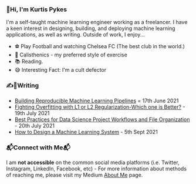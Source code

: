 ### 👋Hi, I'm Kurtis Pykes
I'm a self-taught machine learning engineer working as a freelancer. I have a keen interest in designing, building, and deploying machine learning applications, as well as writing. Outside of work, I enjoy... 

* ⚽ Play Football and watching Chelsea FC (The best club in the world.)
* 🤸 Calisthenics - my preferred style of exercise
* 📚 Reading.
* 😅 Interesting Fact: I'm a cult defector

### ✍️📝Writing
* [Building Reproducible Machine Learning Pipelines](https://towardsdatascience.com/building-reproducible-machine-learning-pipelines-c80407c4319f) = 17th June 2021
* [Fighting Overfitting with L1 or L2 Regularization-Which one is Better?](https://neptune.ai/blog/fighting-overfitting-with-l1-or-l2-regularization) - 19th July 2021
* [Best Practices for Data Science Project Workflows and File Organization](https://neptune.ai/blog/best-practices-for-data-science-project-workflows-and-file-organizations) - 20th July 2021
* [How to Design a Machine Learning System](https://medium.com/geekculture/how-to-design-a-machine-learning-system-89d806ff3d3b) - 5th Sept 2021

### 📬Connect with Me📬
I am **not accessible** on the common social media platforms (i.e. Twitter, Instagram, LinkedIn, Facebook, etc) - For more information about methods of reaching me, please visit my Medium [About Me](https://medium.com/pykes-notes/about-kurtis-pykes-2021-e2064a7d4474) page. 
